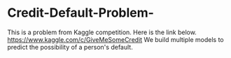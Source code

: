 # Credit-Default-Problem-
This is a problem from Kaggle competition. Here is the link below.
https://www.kaggle.com/c/GiveMeSomeCredit
We build multiple models to predict the possibility of a person's default. 
